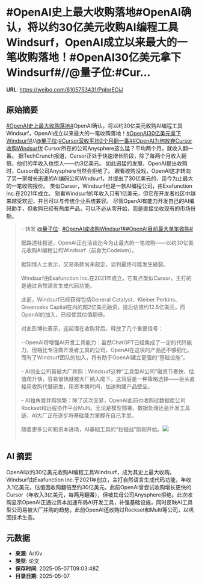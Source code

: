 # #OpenAI史上最大收购落地#OpenAI确认，将以约30亿美元收购AI编程工具Windsurf，OpenAI成立以来最大的一笔收购落地！#OpenAI30亿美元拿下Windsurf#//@量子位:#Cur...

**URL**: https://weibo.com/6105753431/PqIorEOjJ

## 原始摘要

<a href="https://m.weibo.cn/search?containerid=231522type%3D1%26t%3D10%26q%3D%23OpenAI%E5%8F%B2%E4%B8%8A%E6%9C%80%E5%A4%A7%E6%94%B6%E8%B4%AD%E8%90%BD%E5%9C%B0%23&amp;extparam=%23OpenAI%E5%8F%B2%E4%B8%8A%E6%9C%80%E5%A4%A7%E6%94%B6%E8%B4%AD%E8%90%BD%E5%9C%B0%23" data-hide=""><span class="surl-text">#OpenAI史上最大收购落地#</span></a>OpenAI确认，将以约30亿美元收购AI编程工具Windsurf，OpenAI成立以来最大的一笔收购落地！<a href="https://m.weibo.cn/search?containerid=231522type%3D1%26t%3D10%26q%3D%23OpenAI30%E4%BA%BF%E7%BE%8E%E5%85%83%E6%8B%BF%E4%B8%8BWindsurf%23&amp;extparam=%23OpenAI30%E4%BA%BF%E7%BE%8E%E5%85%83%E6%8B%BF%E4%B8%8BWindsurf%23" data-hide=""><span class="surl-text">#OpenAI30亿美元拿下Windsurf#</span></a>//<a href="https://weibo.com/n/%E9%87%8F%E5%AD%90%E4%BD%8D">@量子位</a>:<a href="https://m.weibo.cn/search?containerid=231522type%3D1%26t%3D10%26q%3D%23Cursor%E8%90%A5%E6%94%B6%E5%B9%B3%E5%9D%872%E4%B8%AA%E6%9C%88%E7%BF%BB%E4%B8%80%E7%95%AA%23&amp;extparam=%23Cursor%E8%90%A5%E6%94%B6%E5%B9%B3%E5%9D%872%E4%B8%AA%E6%9C%88%E7%BF%BB%E4%B8%80%E7%95%AA%23" data-hide=""><span class="surl-text">#Cursor营收平均2个月翻一番#</span></a><a href="https://m.weibo.cn/search?containerid=231522type%3D1%26t%3D10%26q%3D%23OpenAI%E4%B8%BA%E4%BD%95%E6%94%BE%E5%BC%83Cursor%E6%94%B6%E8%B4%ADWindsurf%23&amp;extparam=%23OpenAI%E4%B8%BA%E4%BD%95%E6%94%BE%E5%BC%83Cursor%E6%94%B6%E8%B4%ADWindsurf%23" data-hide=""><span class="surl-text">#OpenAI为何放弃Cursor收购Windsurf#</span></a>  Cursor所在的公司Anysphere这么猛？平均两个月，就收入翻一番。  据TechCrunch报道，Cursor正处于快速增长阶段，除了每两个月收入翻倍，他们的年收入也惊人——约3亿美元。  如此迅猛的发展，OpenAI提出收购时，Cursor母公司Anysphere当然会拒绝了。  眼看收购没戏，OpenAI这才转向了另一家增长迅速的AI编码公司Windsurf，并提出了30亿美元的、迄今为止最大的一笔收购报价。  类似Cursor，Windsurf也是一款AI编程公司，由Exafunction Inc.在2021年成立。  别看Windsurf的年收入只有1亿美元，但它在开发者社区中越来越受欢迎，并且可以与传统企业系统兼容。  尽管OpenAI有能力开发自己的AI编码助手，但收购已经有热度产品，可以不必从零开始，而是直接坐收现有的市场份额。<br><blockquote> - 转发 <a href="https://weibo.com/6105753431" target="_blank">@量子位</a>: <a href="https://m.weibo.cn/search?containerid=231522type%3D1%26t%3D10%26q%3D%23OpenAI%E6%88%96%E6%94%B6%E8%B4%ADWindsurf%23&amp;extparam=%23OpenAI%E6%88%96%E6%94%B6%E8%B4%ADWindsurf%23" data-hide=""><span class="surl-text">#OpenAI或收购Windsurf#</span></a><a href="https://m.weibo.cn/search?containerid=231522type%3D1%26t%3D10%26q%3D%23OpenAI%E7%9B%AE%E5%89%8D%E6%9C%80%E5%A4%A7%E5%8D%95%E7%AC%94%E6%94%B6%E8%B4%AD%23&amp;extparam=%23OpenAI%E7%9B%AE%E5%89%8D%E6%9C%80%E5%A4%A7%E5%8D%95%E7%AC%94%E6%94%B6%E8%B4%AD%23" data-hide=""><span class="surl-text">#OpenAI目前最大单笔收购#</span></a><br><br>据路透社报道，OpenAI正在洽谈迄今为止最大的一笔收购——以约30亿美元收购AI编程公司Windsurf（前身为Codeium）。<br><br>据知情人士表示，交易条款尚未敲定，谈判最终可能发生破裂。<br><br>Windsurf由Exafunction Inc.在2021年成立。它有点类似Cursor，主打的是通过自然语言生成代码功能。<br><br>此前，Windsurf已经获得包括General Catalyst、Kleiner Perkins、Greenoaks Capital在内的超2亿美元融资，投后估值约12.5亿美元，而OpenAI的加入，已经使其估值翻倍。<br><br>对此彭博社表示，这起潜在收购背后，释放了几个重要信号：<br><br>- OpenAI将增强AI开发工具能力：虽然ChatGPT已经集成了一定的代码能力，但相比专注做开发者工具的公司，OpenAI在这块的产品还不够细化。而有了Windsurf团队的加入，将有助于OpenAI建立更强的“基础设施”。<br><br>- AI创业公司易被大厂并购：Windsurf这种“工具型AI公司”融资节奏快、估值爬升快，容易很快就被大厂纳入麾下。这背后是一种策略选择——巨头直接用收购代替研发，用资本换时间，加速构建产品壁垒。<br><br>- AI独角兽并购频繁：除了这次交易，OpenAI此前也收购过数据库公司Rockset和远程协作平台Multi。无论是模型部署、数据处理还是开发工具链，AI大厂正在逐步将基础能力掌握在自己手里。<br><br>随着更多公司和资本进场，AI基础工具的“拉锯战”刚刚开始。<img style="" src="https://tvax2.sinaimg.cn/large/006Fd7o3gy1i0jrneskooj30zk0np124.jpg" referrerpolicy="no-referrer"><br><br></blockquote>

## AI 摘要

OpenAI以约30亿美元收购AI编程工具Windsurf，成为其史上最大收购。Windsurf由Exafunction Inc.于2021年创立，主打自然语言生成代码功能，年收入1亿美元，估值因收购翻倍至约30亿美元。此前OpenAI曾尝试收购增长更快的Cursor（年收入3亿美元，每两月翻番），但被其母公司Anysphere拒绝。此次收购显示OpenAI正通过资本加速布局AI开发工具，补强基础设施，同时反映AI工具型公司易被大厂并购的趋势。此前OpenAI还收购过Rockset和Multi等公司，以巩固技术生态。

## 元数据

- **来源**: ArXiv
- **类型**: 论文
- **保存时间**: 2025-05-07T09:03:48Z
- **目录日期**: 2025-05-07
